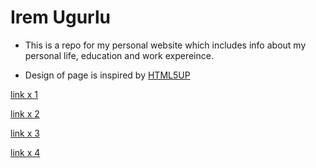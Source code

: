 # Irem Ugurlu

- This is a repo for my personal website which includes info about my personal life, education and work expereince.

- Design of page is inspired by [HTML5UP](https://html5up.net/hyperspace)

[link x 1](../personal.html)

[link x 2](../assets/test.html)

[link x 3](../assets/educa.html)

[link x 4](../personal.html)


